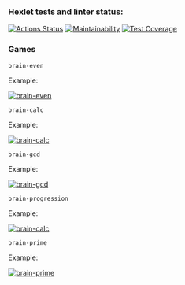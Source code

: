 ### Hexlet tests and linter status:
[![Actions Status](https://github.com/ishchts/frontend-project-44/workflows/hexlet-check/badge.svg)](https://github.com/ishchts/frontend-project-44/actions)
[![Maintainability](https://api.codeclimate.com/v1/badges/256ab7dec65e1a1dc99d/maintainability)](https://codeclimate.com/github/Il1ya1/frontend-project-lvl4/maintainability)
[![Test Coverage](https://api.codeclimate.com/v1/badges/256ab7dec65e1a1dc99d/test_coverage)](https://codeclimate.com/github/Il1ya1/frontend-project-lvl4/test_coverage)

### Games

```
brain-even
```

Example:

[![brain-even](https://asciinema.org/a/qJysMFhALRJSeMpWisjhkJthe.svg)](https://asciinema.org/a/qJysMFhALRJSeMpWisjhkJthe)

```
brain-calc
```

Example:

[![brain-calc](https://asciinema.org/a/boPMCXacMooX4bbEQ10Omtta2.svg)](https://asciinema.org/a/boPMCXacMooX4bbEQ10Omtta2)

```
brain-gcd
```

Example:

[![brain-gcd](https://asciinema.org/a/sMWF41A6O19Bp0eCltIeO99ql.svg)](https://asciinema.org/a/sMWF41A6O19Bp0eCltIeO99ql)

```
brain-progression
```

Example:

[![brain-calc](https://asciinema.org/a/SEKfldccTzPfXzeyjlgKMUsUO.svg)](https://asciinema.org/a/SEKfldccTzPfXzeyjlgKMUsUO)

```
brain-prime
```

Example:

[![brain-prime](https://asciinema.org/a/2wS8HzhUOxTqPYVUsdtnvYuGQ.svg)](https://asciinema.org/a/2wS8HzhUOxTqPYVUsdtnvYuGQ)
